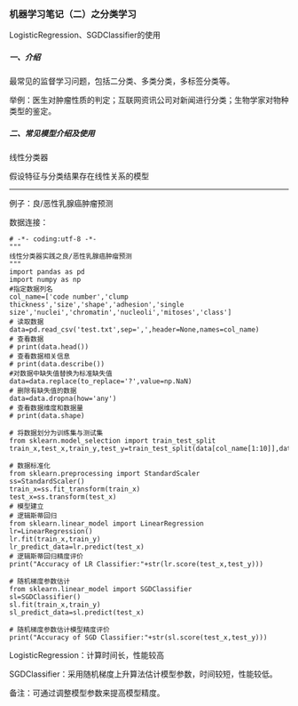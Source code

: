 ### 机器学习笔记（二）之分类学习

LogisticRegression、SGDClassifier的使用

##### 一、介绍

最常见的监督学习问题，包括二分类、多类分类，多标签分类等。

举例：医生对肿瘤性质的判定；互联网资讯公司对新闻进行分类；生物学家对物种类型的鉴定。

##### 二、常见模型介绍及使用

线性分类器

假设特征与分类结果存在线性关系的模型

------

例子：良/恶性乳腺癌肿瘤预测

数据连接：

[数据下载地址]: http://archive.ics.uci.edu/ml/machine-learning-databases/breast-cancer-wisconsin/breast-cancer-wisconsin.data

```
# -*- coding:utf-8 -*-
"""
线性分类器实践之良/恶性乳腺癌肿瘤预测
"""
import pandas as pd
import numpy as np
#指定数据列名
col_name=['code number','clump thickness','size','shape','adhesion','single size','nuclei','chromatin','nucleoli','mitoses','class']
# 读取数据
data=pd.read_csv('test.txt',sep=',',header=None,names=col_name)
# 查看数据
# print(data.head())
# 查看数据相关信息
# print(data.describe())
#对数据中缺失值替换为标准缺失值
data=data.replace(to_replace='?',value=np.NaN)
# 删除有缺失值的数据
data=data.dropna(how='any')
# 查看数据维度和数据量
# print(data.shape)

# 将数据划分为训练集与测试集
from sklearn.model_selection import train_test_split
train_x,test_x,train_y,test_y=train_test_split(data[col_name[1:10]],data[col_name[10]],test_size=0.2,random_state=13)

# 数据标准化
from sklearn.preprocessing import StandardScaler
ss=StandardScaler()
train_x=ss.fit_transform(train_x)
test_x=ss.transform(test_x)
# 模型建立
# 逻辑斯蒂回归
from sklearn.linear_model import LinearRegression
lr=LinearRegression()
lr.fit(train_x,train_y)
lr_predict_data=lr.predict(test_x)
# 逻辑斯蒂回归精度评价
print("Accuracy of LR Classifier:"+str(lr.score(test_x,test_y)))

# 随机梯度参数估计
from sklearn.linear_model import SGDClassifier
sl=SGDClassifier()
sl.fit(train_x,train_y)
sl_predict_data=sl.predict(test_x)

# 随机梯度参数估计模型精度评价
print("Accuracy of SGD Classifier:"+str(sl.score(test_x,test_y)))
```
LogisticRegression：计算时间长，性能较高

SGDClassifier：采用随机梯度上升算法估计模型参数，时间较短，性能较低。

备注：可通过调整模型参数来提高模型精度。

